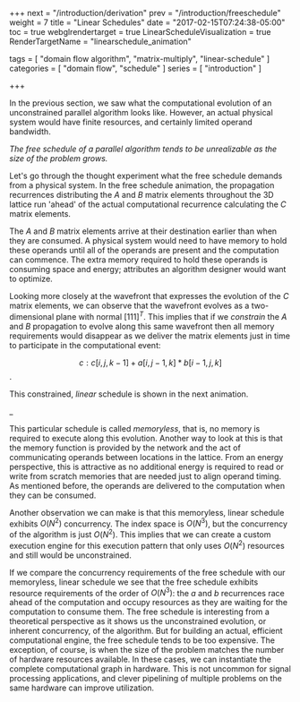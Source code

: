 +++
next = "/introduction/derivation"
prev = "/introduction/freeschedule"
weight = 7
title = "Linear Schedules"
date = "2017-02-15T07:24:38-05:00"
toc = true
webglrendertarget = true
LinearScheduleVisualization = true
RenderTargetName = "linearschedule_animation"

tags = [ "domain flow algorithm", "matrix-multiply", "linear-schedule" ]
categories = [ "domain flow", "schedule" ]
series = [ "introduction" ]

+++

<canvas id="c"></canvas>

In the previous section, we saw what the computational evolution of an unconstrained parallel algorithm looks like.
However, an actual physical system would have finite resources, and certainly limited operand bandwidth.

*The free schedule of a parallel algorithm tends to be unrealizable as the size of the problem grows.*

Let's go through the thought experiment what the free schedule demands from a physical system.
In the free schedule animation, the propagation recurrences distributing the $A$ and $B$ matrix elements
throughout the 3D lattice run 'ahead' of the actual computational recurrence calculating the $C$ matrix
elements.

The *A* and *B* matrix elements arrive at their destination earlier than when they are consumed. 
A physical system would need to have memory to hold these operands until
all of the operands are present and the computation can commence. The extra memory required to hold
these operands is consuming space and energy; 
attributes an algorithm designer would want to optimize.

Looking more closely at the wavefront that expresses the evolution of the *C* matrix elements, we
can observe that the wavefront evolves as a two-dimensional plane with normal $[1 1 1]^T$.
This implies that if we _constrain_ the *A* and *B* propagation to evolve along this same wavefront
then all memory requirements would disappear as we deliver the matrix elements just in time
to participate in the computational event:
 
 $$c: c[i,j,k-1] + a[i,j-1,k] * b[i-1, j,k]$$.

This constrained, _linear_ schedule is shown in the next animation.

<div id="linearschedule_animation">_</div>

This particular schedule is called _memoryless_, that is, no memory is required to execute along this
evolution. Another way to look at this is that the memory function is provided by the network and the act of
communicating operands between locations in the lattice. From an energy perspective, this is attractive as
no additional energy is required to read or write from scratch memories that are needed just to align operand
timing. As mentioned before, the operands are delivered to the computation when they can be consumed.

Another observation we can make is that this memoryless, linear schedule exhibits $O(N^2)$
concurrency. The index space is $O(N^3)$, but the concurrency of the algorithm is just
$O(N^2)$. This implies that we can create a custom execution engine for
this execution pattern that only uses $O(N^2)$ resources and still would be unconstrained.

If we compare the concurrency requirements of the free schedule with our memoryless, linear schedule we
see that the free schedule exhibits resource requirements of the order of $O(N^3)$:
the $a$ and $b$ recurrences race ahead of the computation and occupy resources as they are waiting for the
computation to consume them. The free schedule is interesting from a theoretical perspective as it
shows us the unconstrained evolution, or inherent concurrency, of the algorithm. But for building an
actual, efficient computational engine, the free schedule tends to be too expensive. The exception, of course,
is when the size of the problem matches the number of hardware resources available. In these cases, 
we can instantiate the complete computational graph in hardware. This is not uncommon for signal processing
applications, and clever pipelining of multiple problems on the same hardware can improve utilization.
